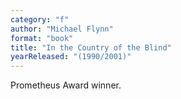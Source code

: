 ```yaml
---
category: "f"
author: "Michael Flynn"
format: "book"
title: "In the Country of the Blind"
yearReleased: "(1990/2001)"
---
```

Prometheus Award winner.
 